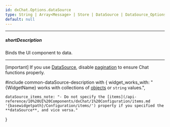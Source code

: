 ```yaml
---
id: dxChat.Options.dataSource
type: String | Array<Message> | Store | DataSource | DataSource_Options | null
default: null
---
```

---
##### shortDescription
Binds the UI component to data.

---
[important] If you use [DataSource](/Documentation/ApiReference/Data_Layer/DataSource/), disable [pagination](/Documentation/ApiReference/Data_Layer/DataSource/Configuration/#paginate) to ensure Chat functions properly.

#include common-dataSource-description with {
    widget_works_with: "{WidgetName} works with collections of [objects](/api-reference/10%20UI%20Components/dxChat/9%20Types/Message '/Documentation/ApiReference/UI_Components/dxChat/Types/Message/') or `string` values.",

    dataSource_items_note: "- Do not specify the [items](/api-reference/10%20UI%20Components/dxChat/1%20Configuration/items.md '{basewidgetpath}/Configuration/items/') property if you specified the **dataSource**, and vice versa."
}